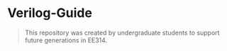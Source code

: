 # Verilog-Guide

> This repository was created by undergraduate students to support future generations in EE314.
>
> <!-- This section is reserved for additional resources and updates. -->